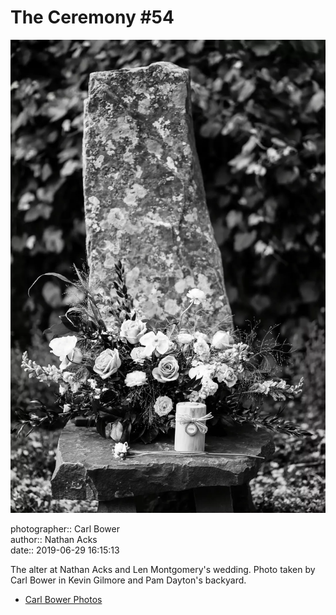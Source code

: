 # The Ceremony #54

![The alter at Nathan Acks and Len Montgomery's wedding](assets/2019-06-29-set-1-the-ceremony-54.webp)

photographer:: Carl Bower  
author:: Nathan Acks  
date:: 2019-06-29 16:15:13

The alter at Nathan Acks and Len Montgomery's wedding. Photo taken by Carl Bower in Kevin Gilmore and Pam Dayton's backyard.

* [Carl Bower Photos](https://carlbowerphotos.com)
